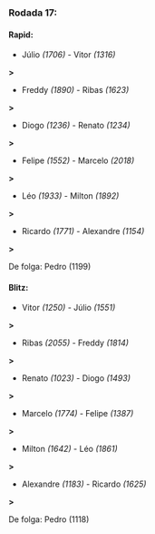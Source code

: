 ### Rodada 17:

#### Rapid:

* Júlio *(1706)*     -     Vitor *(1316)*

 **>** 
* Freddy *(1890)*     -     Ribas *(1623)*

 **>** 
* Diogo *(1236)*     -     Renato *(1234)*

 **>** 
* Felipe *(1552)*     -     Marcelo *(2018)*

 **>** 
* Léo *(1933)*     -     Milton *(1892)*

 **>** 
* Ricardo *(1771)*     -     Alexandre *(1154)*

 **>** 

De folga: Pedro (1199)

#### Blitz:

* Vitor *(1250)*     -     Júlio *(1551)*

 **>** 
* Ribas *(2055)*     -     Freddy *(1814)*

 **>** 
* Renato *(1023)*     -     Diogo *(1493)*

 **>** 
* Marcelo *(1774)*     -     Felipe *(1387)*

 **>** 
* Milton *(1642)*     -     Léo *(1861)*

 **>** 
* Alexandre *(1183)*     -     Ricardo *(1625)*

 **>** 

De folga: Pedro (1118)

